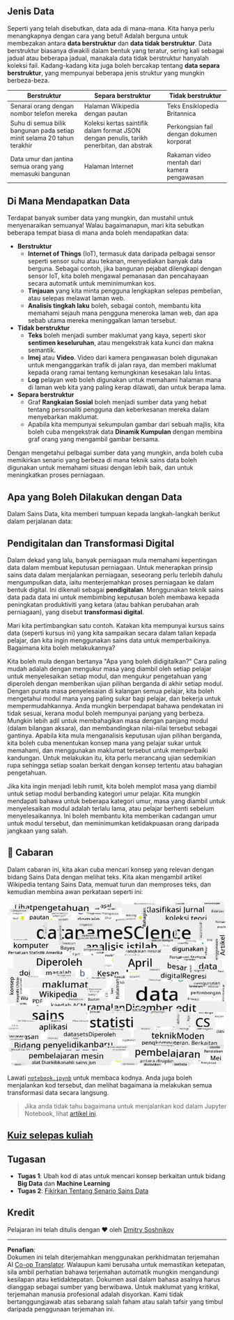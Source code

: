 <!--
CO_OP_TRANSLATOR_METADATA:
{
  "original_hash": "2583a9894af7123b2fcae3376b14c035",
  "translation_date": "2025-08-28T18:57:09+00:00",
  "source_file": "1-Introduction/01-defining-data-science/README.md",
  "language_code": "ms"
}
-->
## Jenis Data

Seperti yang telah disebutkan, data ada di mana-mana. Kita hanya perlu menangkapnya dengan cara yang betul! Adalah berguna untuk membezakan antara **data berstruktur** dan **data tidak berstruktur**. Data berstruktur biasanya diwakili dalam bentuk yang teratur, sering kali sebagai jadual atau beberapa jadual, manakala data tidak berstruktur hanyalah koleksi fail. Kadang-kadang kita juga boleh bercakap tentang **data separa berstruktur**, yang mempunyai beberapa jenis struktur yang mungkin berbeza-beza.

| Berstruktur                                                                 | Separa berstruktur                                                                             | Tidak berstruktur                       |
| ---------------------------------------------------------------------------- | ---------------------------------------------------------------------------------------------- | --------------------------------------- |
| Senarai orang dengan nombor telefon mereka                                  | Halaman Wikipedia dengan pautan                                                               | Teks Ensiklopedia Britannica           |
| Suhu di semua bilik bangunan pada setiap minit selama 20 tahun terakhir     | Koleksi kertas saintifik dalam format JSON dengan penulis, tarikh penerbitan, dan abstrak     | Perkongsian fail dengan dokumen korporat |
| Data umur dan jantina semua orang yang memasuki bangunan                    | Halaman Internet                                                                               | Rakaman video mentah dari kamera pengawasan |

## Di Mana Mendapatkan Data

Terdapat banyak sumber data yang mungkin, dan mustahil untuk menyenaraikan semuanya! Walau bagaimanapun, mari kita sebutkan beberapa tempat biasa di mana anda boleh mendapatkan data:

* **Berstruktur**
  - **Internet of Things** (IoT), termasuk data daripada pelbagai sensor seperti sensor suhu atau tekanan, menyediakan banyak data berguna. Sebagai contoh, jika bangunan pejabat dilengkapi dengan sensor IoT, kita boleh mengawal pemanasan dan pencahayaan secara automatik untuk meminimumkan kos.
  - **Tinjauan** yang kita minta pengguna lengkapkan selepas pembelian, atau selepas melawat laman web.
  - **Analisis tingkah laku** boleh, sebagai contoh, membantu kita memahami sejauh mana pengguna meneroka laman web, dan apa sebab utama mereka meninggalkan laman tersebut.
* **Tidak berstruktur**
  - **Teks** boleh menjadi sumber maklumat yang kaya, seperti skor **sentimen keseluruhan**, atau mengekstrak kata kunci dan makna semantik.
  - **Imej** atau **Video**. Video dari kamera pengawasan boleh digunakan untuk menganggarkan trafik di jalan raya, dan memberi maklumat kepada orang ramai tentang kemungkinan kesesakan lalu lintas.
  - **Log** pelayan web boleh digunakan untuk memahami halaman mana di laman web kita yang paling kerap dilawati, dan untuk berapa lama.
* **Separa berstruktur**
  - Graf **Rangkaian Sosial** boleh menjadi sumber data yang hebat tentang personaliti pengguna dan keberkesanan mereka dalam menyebarkan maklumat.
  - Apabila kita mempunyai sekumpulan gambar dari sebuah majlis, kita boleh cuba mengekstrak data **Dinamik Kumpulan** dengan membina graf orang yang mengambil gambar bersama.

Dengan mengetahui pelbagai sumber data yang mungkin, anda boleh cuba memikirkan senario yang berbeza di mana teknik sains data boleh digunakan untuk memahami situasi dengan lebih baik, dan untuk meningkatkan proses perniagaan.

## Apa yang Boleh Dilakukan dengan Data

Dalam Sains Data, kita memberi tumpuan kepada langkah-langkah berikut dalam perjalanan data:

## Pendigitalan dan Transformasi Digital

Dalam dekad yang lalu, banyak perniagaan mula memahami kepentingan data dalam membuat keputusan perniagaan. Untuk menerapkan prinsip sains data dalam menjalankan perniagaan, seseorang perlu terlebih dahulu mengumpulkan data, iaitu menterjemahkan proses perniagaan ke dalam bentuk digital. Ini dikenali sebagai **pendigitalan**. Menggunakan teknik sains data pada data ini untuk membimbing keputusan boleh membawa kepada peningkatan produktiviti yang ketara (atau bahkan perubahan arah perniagaan), yang disebut **transformasi digital**.

Mari kita pertimbangkan satu contoh. Katakan kita mempunyai kursus sains data (seperti kursus ini) yang kita sampaikan secara dalam talian kepada pelajar, dan kita ingin menggunakan sains data untuk memperbaikinya. Bagaimana kita boleh melakukannya?

Kita boleh mula dengan bertanya "Apa yang boleh didigitalkan?" Cara paling mudah adalah dengan mengukur masa yang diambil oleh setiap pelajar untuk menyelesaikan setiap modul, dan mengukur pengetahuan yang diperoleh dengan memberikan ujian pilihan berganda di akhir setiap modul. Dengan purata masa penyelesaian di kalangan semua pelajar, kita boleh mengetahui modul mana yang paling sukar bagi pelajar, dan bekerja untuk mempermudahkannya.
Anda mungkin berpendapat bahawa pendekatan ini tidak sesuai, kerana modul boleh mempunyai panjang yang berbeza. Mungkin lebih adil untuk membahagikan masa dengan panjang modul (dalam bilangan aksara), dan membandingkan nilai-nilai tersebut sebagai gantinya.
Apabila kita mula menganalisis keputusan ujian pilihan berganda, kita boleh cuba menentukan konsep mana yang pelajar sukar untuk memahami, dan menggunakan maklumat tersebut untuk memperbaiki kandungan. Untuk melakukan itu, kita perlu merancang ujian sedemikian rupa sehingga setiap soalan berkait dengan konsep tertentu atau bahagian pengetahuan.

Jika kita ingin menjadi lebih rumit, kita boleh memplot masa yang diambil untuk setiap modul berbanding kategori umur pelajar. Kita mungkin mendapati bahawa untuk beberapa kategori umur, masa yang diambil untuk menyelesaikan modul adalah terlalu lama, atau pelajar berhenti sebelum menyelesaikannya. Ini boleh membantu kita memberikan cadangan umur untuk modul tersebut, dan meminimumkan ketidakpuasan orang daripada jangkaan yang salah.

## 🚀 Cabaran

Dalam cabaran ini, kita akan cuba mencari konsep yang relevan dengan bidang Sains Data dengan melihat teks. Kita akan mengambil artikel Wikipedia tentang Sains Data, memuat turun dan memproses teks, dan kemudian membina awan perkataan seperti ini:

![Awan Perkataan untuk Sains Data](../../../../translated_images/ds_wordcloud.664a7c07dca57de017c22bf0498cb40f898d48aa85b3c36a80620fea12fadd42.ms.png)

Lawati [`notebook.ipynb`](../../../../../../../../../1-Introduction/01-defining-data-science/notebook.ipynb ':ignore') untuk membaca kodnya. Anda juga boleh menjalankan kod tersebut, dan melihat bagaimana ia melakukan semua transformasi data secara langsung.

> Jika anda tidak tahu bagaimana untuk menjalankan kod dalam Jupyter Notebook, lihat [artikel ini](https://soshnikov.com/education/how-to-execute-notebooks-from-github/).

## [Kuiz selepas kuliah](https://purple-hill-04aebfb03.1.azurestaticapps.net/quiz/1)

## Tugasan

* **Tugas 1**: Ubah kod di atas untuk mencari konsep berkaitan untuk bidang **Big Data** dan **Machine Learning**
* **Tugas 2**: [Fikirkan Tentang Senario Sains Data](assignment.md)

## Kredit

Pelajaran ini telah ditulis dengan ♥️ oleh [Dmitry Soshnikov](http://soshnikov.com)

---

**Penafian**:  
Dokumen ini telah diterjemahkan menggunakan perkhidmatan terjemahan AI [Co-op Translator](https://github.com/Azure/co-op-translator). Walaupun kami berusaha untuk memastikan ketepatan, sila ambil perhatian bahawa terjemahan automatik mungkin mengandungi kesilapan atau ketidaktepatan. Dokumen asal dalam bahasa asalnya harus dianggap sebagai sumber yang berwibawa. Untuk maklumat yang kritikal, terjemahan manusia profesional adalah disyorkan. Kami tidak bertanggungjawab atas sebarang salah faham atau salah tafsir yang timbul daripada penggunaan terjemahan ini.